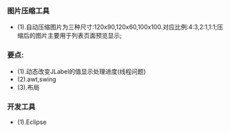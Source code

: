 <h3>图片压缩工具</h3>
<ul>
	<li>(1).自动压缩图片为三种尺寸:120x90,120x60,100x100.对应比例:4:3,2:1,1:1;压缩后的图片主要用于列表页面预览显示;</li>
</ul>
<h3>要点:</h3>
<ul>
	<li>(1).动态改变JLabel的值显示处理进度(线程问题)</li>
	<li>(2).awt,swing</li>
	<li>(3).布局</li>
</ul>
<h3>开发工具</h3>
<ul>
	<li>(1).Eclipse</li>
</ul>